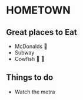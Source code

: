 # HOMETOWN

## Great places to Eat
- McDonalds :hamburger:
- Subway
- Cowfish :sushi: :hamburger:

## Things to do
- Watch the metra
